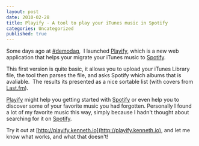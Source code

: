 ```yaml
---
layout: post
date: 2010-02-28
title: Playify - A tool to play your iTunes music in Spotify
categories: Uncategorized
published: true
---
```


Some days ago at [#demodag](http://demodag.org),  I launched [Playify](http://playify.kenneth.io), which is a new web application that helps your migrate your iTunes music to [Spotify](http://spotify.com).

This first version is quite basic, it allows you to upload your iTunes Library file, the tool then parses the file, and asks Spotify which albums that is avaliable.  The results its presented as a nice sortable list (with covers from [Last.fm](http://last.fm)).

[Playify](http://playify.kenneth.io) might help you getting started with [Spotify](http://spotify.com) or even help you to discover some of your favorite music you had forgotten. Personally I found a lot of my favorite music this way, simply because I hadn't thought about searching for it on [Spotify](http://spotify.com).

Try it out at [http://playify.kenneth.io](http://playify.kenneth.io), and let me know what works, and what that doesn't!

